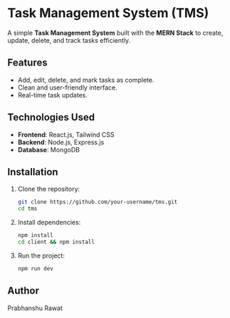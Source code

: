 # Task Management System (TMS)

A simple **Task Management System** built with the **MERN Stack** to create, update, delete, and track tasks efficiently.

## Features
- Add, edit, delete, and mark tasks as complete.  
- Clean and user-friendly interface.  
- Real-time task updates.

## Technologies Used
- **Frontend**: React.js, Tailwind CSS  
- **Backend**: Node.js, Express.js  
- **Database**: MongoDB  

## Installation
1. Clone the repository:  
   ```bash
   git clone https://github.com/your-username/tms.git
   cd tms
   ```
2. Install dependencies:  
   ```bash
   npm install
   cd client && npm install
   ```
3. Run the project:  
   ```bash
   npm run dev
   ```

## Author  
Prabhanshu Rawat
